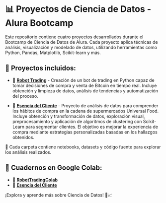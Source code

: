 # 📊 Proyectos de Ciencia de Datos - Alura Bootcamp

Este repositorio contiene cuatro proyectos desarrollados durante el Bootcamp de Ciencia de Datos de Alura. Cada proyecto aplica técnicas de análisis, visualización y modelado de datos, utilizando herramientas como Python, Pandas, Matplotlib, Scikit-learn y más.

## 📌 Proyectos incluidos:

- 🔹 **[Robot Trading](./RobotTrading/)** - Creación de un bot de trading en Python capaz de tomar decisiones de compra y venta de Bitcoin en tiempo real. Incluye obtención y limpieza de datos, análisis de tendencias y automatización del proceso.

- 🔹 **[Esencia del Cliente](./EsenciaCliente/)** - Proyecto de análisis de datos para comprender los hábitos de compra en la cadena de supermercados Universal Food. Incluye obtención y transformación de datos, exploración visual, preprocesamiento y aplicación de algoritmos de clustering con Scikit-Learn para segmentar clientes. El objetivo es mejorar la experiencia de compra mediante estrategias personalizadas basadas en los hallazgos obtenidos.

📂 Cada carpeta contiene notebooks, datasets y código fuente para explorar los análisis realizados.  

## 📌 Cuadernos en Google Colab:
- 🔹 **[RobotTradingColab](https://colab.research.google.com/drive/1wpQwyeiCqPN1FrVcLdnFrcfLO1GvxORm?usp=sharing)**
- 🔹 **[Esencia del Cliente](https://colab.research.google.com/drive/15Xec67rixV83_j4JPgxhfzECsyAE0x6x?usp=sharing)**


¡Explora y aprende más sobre Ciencia de Datos! 🚀📈  
